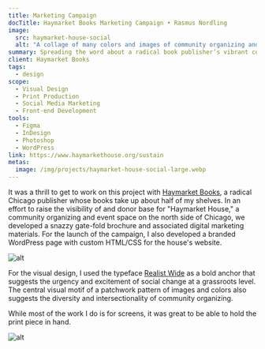 ```yaml
---
title: Marketing Campaign
docTitle: Haymarket Books Marketing Campaign • Rasmus Nordling
image:
  src: haymarket-house-social
  alt: "A collage of many colors and images of community organizing and activism, with the main heading 'A gathering place for change makers.'"
summary: Spreading the word about a radical book publisher’s vibrant community space.
client: Haymarket Books
tags:
  - design
scope:
  - Visual Design
  - Print Production
  - Social Media Marketing
  - Front-end Development
tools:
  - Figma
  - InDesign
  - Photoshop
  - WordPress
link: https://www.haymarkethouse.org/sustain
metas:
  image: /img/projects/haymarket-house-social-large.webp
---
```


It was a thrill to get to work on this project with [Haymarket Books](https://www.haymarketbooks.org/), a radical Chicago publisher whose books take up about half of my shelves. In an effort to raise the visibility of and donor base for "Haymarket House," a community organizing and event space on the north side of Chicago, we developed a snazzy gate-fold brochure and associated digital marketing materials. For the launch of the campaign, I also developed a branded WordPress page with custom HTML/CSS for the house's website.

![alt](/img/projects/haymarket-house-spread-regular.webp)

For the visual design, I used the typeface [Realist Wide](https://supertype.de/fonts/realist-wide) as a bold anchor that suggests the urgency and excitement of social change at a grassroots level. The central visual motif of a patchwork pattern of images and colors also suggests the diversity and intersectionality of community organizing.

While most of the work I do is for screens, it was great to be able to hold the print piece in hand.

![alt](/img/projects/haymarket-house-print-regular.webp)

